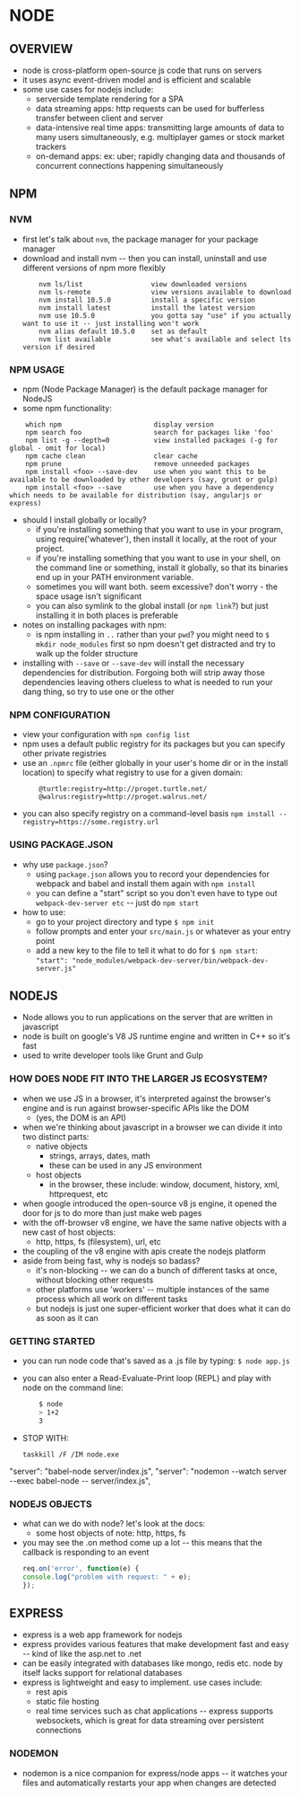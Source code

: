 # NODE

## OVERVIEW
* node is cross-platform open-source js code that runs on servers
* it uses async event-driven model and is efficient and scalable
* some use cases for nodejs include:
	- serverside template rendering for a SPA
	- data streaming apps: http requests can be used for bufferless transfer between client and server
	- data-intensive real time apps: transmitting large amounts of data to many users simultaneously, e.g. multiplayer games or stock market trackers
	- on-demand apps: ex: uber; rapidly changing data and thousands of concurrent connections happening simultaneously

## NPM

### NVM
* first let's talk about `nvm`, the package manager for your package manager
* download and install nvm  -- then you can install, uninstall and use different versions of npm more flexibly
	```
		nvm ls/list                 view downloaded versions
		nvm ls-remote               view versions available to download
		nvm install 10.5.0          install a specific version
		nvm install latest          install the latest version
		nvm use 10.5.0              you gotta say "use" if you actually want to use it -- just installing won't work
		nvm alias default 10.5.0    set as default
		nvm list available			see what's available and select lts version if desired
	```

### NPM USAGE
* npm (Node Package Manager) is the default package manager for NodeJS
* some npm functionality:
```
	which npm                       display version
	npm search foo                  search for packages like 'foo'
	npm list -g --depth=0           view installed packages (-g for global - omit for local)
	npm cache clean                 clear cache
	npm prune                       remove unneeded packages
	npm install <foo> --save-dev    use when you want this to be available to be downloaded by other developers (say, grunt or gulp)
	npm install <foo> --save        use when you have a dependency which needs to be available for distribution (say, angularjs or express)
```

* should I install globally or locally?
	- if you're installing something that you want to use in your program, using require('whatever'), then install it locally, at the root of your project.
	- if you're installing something that you want to use in your shell, on the command line or something, install it globally, so that its binaries end up in your PATH environment variable.
	- sometimes you will want both. seem excessive? don't worry - the space usage isn't significant
	- you can also symlink to the global install (or `npm link`?) but just installing it in both places is preferable
* notes on installing packages with npm:
	- is npm installing in `..` rather than your `pwd`? you might need to `$ mkdir node_modules` first so npm doesn't get distracted and try to walk up the folder structure
* installing with `--save` or `--save-dev` will install the necessary dependencies for distribution. Forgoing both will strip away those dependencies leaving others clueless to what is needed to run your dang thing, so try to use one or the other

### NPM CONFIGURATION
* view your configuration with
	`npm config list`
* npm uses a default public registry for its packages but you can specify other private registries
* use an `.npmrc` file (either globally in your user's home dir or in the install location) to specify what registry to use for a given domain:
	```
		@turtle:registry=http://proget.turtle.net/
		@walrus:registry=http://proget.walrus.net/
	```
* you can also specify registry on a command-level basis
	`npm install --registry=https://some.registry.url`

### USING PACKAGE.JSON
* why use `package.json`?
	- using `package.json` allows you to record your dependencies for webpack and babel and install them again with `npm install`
	- you can define a "start" script so you don't even have to type out `webpack-dev-server etc` -- just do `npm start`
* how to use:
	- go to your project directory and type `$ npm init`
	- follow prompts and enter your `src/main.js` or whatever as your entry point
	- add a new key to the file to tell it what to do for `$ npm start`:
		`"start": "node_modules/webpack-dev-server/bin/webpack-dev-server.js"`



## NODEJS
* Node allows you to run applications on the server that are written in javascript
* node is built on google's V8 JS runtime engine and written in C++ so it's fast
* used to write developer tools like Grunt and Gulp

### HOW DOES NODE FIT INTO THE LARGER JS ECOSYSTEM?
* when we use JS in a browser, it's interpreted against the browser's engine and is run against browser-specific APIs like the DOM
	* (yes, the DOM is an API)
* when we're thinking about javascript in a browser we can divide it into two distinct parts:
	- native objects
		* strings, arrays, dates, math
		* these can be used in any JS environment
	- host objects
		* in the browser, these include: window, document, history, xml, httprequest, etc
* when google introduced the open-source v8 js engine, it opened the door for js to do more than just make web pages
* with the off-browser v8 engine, we have the same native objects with a new cast of host objects:
	- http, https, fs (filesystem), url, etc
* the coupling of the v8 engine with apis create the nodejs platform
* aside from being fast, why is nodejs so badass?
	- it's non-blocking -- we can do a bunch of different tasks at once, without blocking other requests
	- other platforms use 'workers' -- multiple instances of the same process which all work on different tasks
	- but nodejs is just one super-efficient worker that does what it can do as soon as it can

### GETTING STARTED
* you can run node code that's saved as a .js file by typing:
	`$ node app.js`
* you can also enter a Read-Evaluate-Print loop (REPL) and play with
  node on the command line:
	```bash
		$ node
		> 1+2
		3
	```

* STOP WITH:
	```
	taskkill /F /IM node.exe
	```

"server": "babel-node server/index.js",
"server": "nodemon --watch server --exec babel-node -- server/index.js",



### NODEJS OBJECTS
* what can we do with node? let's look at the docs:
	- some host objects of note: http, https, fs
* you may see the .on method come up a lot -- this means that the callback
  is responding to an event
	```javascript
	req.on('error', function(e) {
	console.log("problem with request: " + e);
	});
	```

## EXPRESS
* express is a web app framework for nodejs
* express provides various features that make development fast and easy -- kind of like the asp.net to .net
* can be easily integrated with databases like mongo, redis etc. node by itself lacks support for relational databases
* express is lightweight and easy to implement. use cases include:
	- rest apis
	- static file hosting
	- real time services such as chat applications -- express supports websockets, which is great for data streaming over persistent connections

### NODEMON
* nodemon is a nice companion for express/node apps -- it watches your files and automatically restarts your app when changes are detected